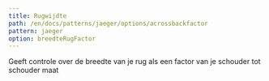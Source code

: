 ```yaml
---
title: Rugwijdte
path: /en/docs/patterns/jaeger/options/acrossbackfactor
pattern: jaeger
option: breedteRugFactor
---
```


Geeft controle over de breedte van je rug als een factor van je schouder tot schouder maat